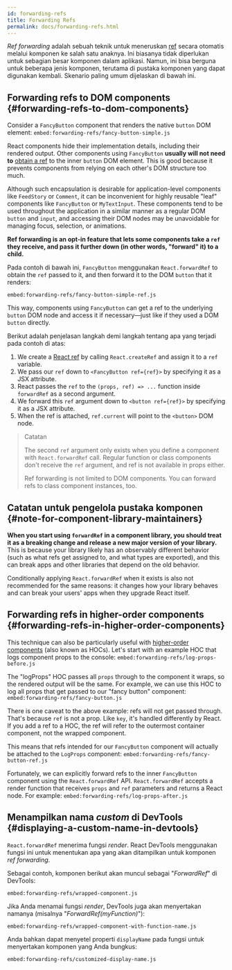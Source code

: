 ```yaml
---
id: forwarding-refs
title: Forwarding Refs
permalink: docs/forwarding-refs.html
---
```


*Ref forwarding* adalah sebuah teknik untuk meneruskan [ref](/docs/refs-and-the-dom.html) secara otomatis melalui komponen ke salah satu anaknya. Ini biasanya tidak diperlukan untuk sebagian besar komponen dalam aplikasi. Namun, ini bisa berguna untuk beberapa jenis komponen, terutama di pustaka komponen yang dapat digunakan kembali. Skenario paling umum dijelaskan di bawah ini.

## Forwarding refs to DOM components {#forwarding-refs-to-dom-components}

Consider a `FancyButton` component that renders the native `button` DOM element:
`embed:forwarding-refs/fancy-button-simple.js`

React components hide their implementation details, including their rendered output. Other components using `FancyButton` **usually will not need to** [obtain a ref](/docs/refs-and-the-dom.html) to the inner `button` DOM element. This is good because it prevents components from relying on each other's DOM structure too much.

Although such encapsulation is desirable for application-level components like `FeedStory` or `Comment`, it can be inconvenient for highly reusable "leaf" components like `FancyButton` or `MyTextInput`. These components tend to be used throughout the application in a similar manner as a regular DOM `button` and `input`, and accessing their DOM nodes may be unavoidable for managing focus, selection, or animations.

**Ref forwarding is an opt-in feature that lets some components take a `ref` they receive, and pass it further down (in other words, "forward" it) to a child.**

Pada contoh di bawah ini, `FancyButton` menggunakan `React.forwardRef` to obtain the `ref` passed to it, and then forward it to the DOM `button` that it renders:

`embed:forwarding-refs/fancy-button-simple-ref.js`

This way, components using `FancyButton` can get a ref to the underlying `button` DOM node and access it if necessary—just like if they used a DOM `button` directly.

Berikut adalah penjelasan langkah demi langkah tentang apa yang terjadi pada contoh di atas:

1. We create a [React ref](/docs/refs-and-the-dom.html) by calling `React.createRef` and assign it to a `ref` variable.
1. We pass our `ref` down to `<FancyButton ref={ref}>` by specifying it as a JSX attribute.
1. React passes the `ref` to the `(props, ref) => ...` function inside `forwardRef` as a second argument.
1. We forward this `ref` argument down to `<button ref={ref}>` by specifying it as a JSX attribute.
1. When the ref is attached, `ref.current` will point to the `<button>` DOM node.

>Catatan
>
>The second `ref` argument only exists when you define a component with `React.forwardRef` call. Regular function or class components don't receive the `ref` argument, and ref is not available in props either.
>
>Ref forwarding is not limited to DOM components. You can forward refs to class component instances, too.

## Catatan untuk pengelola pustaka komponen {#note-for-component-library-maintainers}

**When you start using `forwardRef` in a component library, you should treat it as a breaking change and release a new major version of your library.** This is because your library likely has an observably different behavior (such as what refs get assigned to, and what types are exported), and this can break apps and other libraries that depend on the old behavior.

Conditionally applying `React.forwardRef` when it exists is also not recommended for the same reasons: it changes how your library behaves and can break your users' apps when they upgrade React itself.

## Forwarding refs in higher-order components {#forwarding-refs-in-higher-order-components}

This technique can also be particularly useful with [higher-order components](/docs/higher-order-components.html) (also known as HOCs). Let's start with an example HOC that logs component props to the console:
`embed:forwarding-refs/log-props-before.js`

The "logProps" HOC passes all `props` through to the component it wraps, so the rendered output will be the same. For example, we can use this HOC to log all props that get passed to our "fancy button" component:
`embed:forwarding-refs/fancy-button.js`

There is one caveat to the above example: refs will not get passed through. That's because `ref` is not a prop. Like `key`, it's handled differently by React. If you add a ref to a HOC, the ref will refer to the outermost container component, not the wrapped component.

This means that refs intended for our `FancyButton` component will actually be attached to the `LogProps` component:
`embed:forwarding-refs/fancy-button-ref.js`

Fortunately, we can explicitly forward refs to the inner `FancyButton` component using the `React.forwardRef` API. `React.forwardRef` accepts a render function that receives `props` and `ref` parameters and returns a React node. For example:
`embed:forwarding-refs/log-props-after.js`

## Menampilkan nama *custom* di DevTools {#displaying-a-custom-name-in-devtools}

`React.forwardRef` menerima fungsi *render*. React DevTools menggunakan fungsi ini untuk menentukan apa yang akan ditampilkan untuk komponen *ref forwarding*.

Sebagai contoh, komponen berikut akan muncul sebagai "*ForwardRef*" di DevTools:

`embed:forwarding-refs/wrapped-component.js`

Jika Anda menamai fungsi *render*, DevTools juga akan menyertakan namanya (misalnya "*ForwardRef(myFunction)*"):

`embed:forwarding-refs/wrapped-component-with-function-name.js`

Anda bahkan dapat menyetel properti `displayName` pada fungsi untuk menyertakan komponen yang Anda bungkus:

`embed:forwarding-refs/customized-display-name.js`
